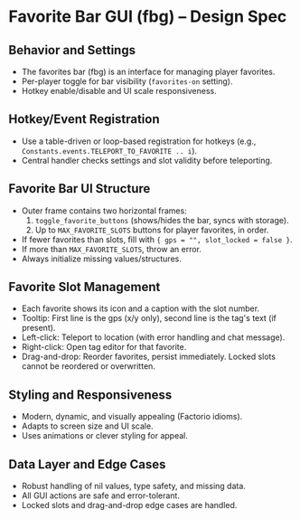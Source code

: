 # Favorite Bar GUI (fbg) – Design Spec

## Behavior and Settings
- The favorites bar (fbg) is an interface for managing player favorites.
- Per-player toggle for bar visibility (`favorites-on` setting).
- Hotkey enable/disable and UI scale responsiveness.

## Hotkey/Event Registration
- Use a table-driven or loop-based registration for hotkeys (e.g., `Constants.events.TELEPORT_TO_FAVORITE .. i`).
- Central handler checks settings and slot validity before teleporting.

## Favorite Bar UI Structure
- Outer frame contains two horizontal frames:
  1. `toggle_favorite_buttons` (shows/hides the bar, syncs with storage).
  2. Up to `MAX_FAVORITE_SLOTS` buttons for player favorites, in order.
- If fewer favorites than slots, fill with `{ gps = "", slot_locked = false }`.
- If more than `MAX_FAVORITE_SLOTS`, throw an error.
- Always initialize missing values/structures.

## Favorite Slot Management
- Each favorite shows its icon and a caption with the slot number.
- Tooltip: First line is the gps (x/y only), second line is the tag's text (if present).
- Left-click: Teleport to location (with error handling and chat message).
- Right-click: Open tag editor for that favorite.
- Drag-and-drop: Reorder favorites, persist immediately. Locked slots cannot be reordered or overwritten.

## Styling and Responsiveness
- Modern, dynamic, and visually appealing (Factorio idioms).
- Adapts to screen size and UI scale.
- Uses animations or clever styling for appeal.

## Data Layer and Edge Cases
- Robust handling of nil values, type safety, and missing data.
- All GUI actions are safe and error-tolerant.
- Locked slots and drag-and-drop edge cases are handled.
